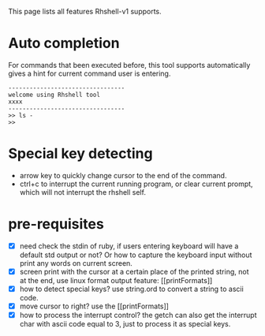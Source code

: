 This page lists all features Rhshell-v1 supports.
# Auto completion
For commands that been executed before, this tool supports automatically gives a hint for current command user is entering.
```
---------------------------------
welcome using Rhshell tool
xxxx
---------------------------------
>> ls -
>> 
```


# Special key detecting
- arrow key to quickly change cursor to the end of the command.
- ctrl+c to interrupt the current running program, or clear current prompt, which will not interrupt the rhshell self.



# pre-requisites
- [x] need check the stdin of ruby, if users entering keyboard will have a default std output or not? Or how to capture the keyboard input without print any words on current screen.
- [x] screen print with the cursor at a certain place of the printed string, not at the end, use linux format output feature: [[printFormats]]
- [x] how to detect special keys? use string.ord to convert a string to ascii code.
- [x] move cursor to right? use the [[printFormats]]
- [x] how to process the interrupt control? the getch can also get the interrupt char with ascii code equal to 3, just to process it as special keys.